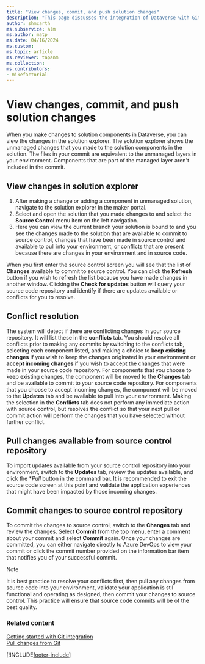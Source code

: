 ```yaml
---
title: "View changes, commit, and push solution changes"
description: "This page discusses the integration of Dataverse with Git, focusing on viewing changes, committing and pushing changes to the repository."
author: shmcarth
ms.subservice: alm
ms.author: matp
ms.date: 04/16/2024
ms.custom: 
ms.topic: article
ms.reviewer: tapanm
ms.collection: 
ms.contributors:
- mikefactorial
---
```


# View changes, commit, and push solution changes

When you make changes to solution components in Dataverse, you can view the changes in the solution explorer. The solution explorer shows the unmanaged changes that you made to the solution components in the solution.  The files in your commit are equivalent to the unmanaged layers in your environment. Components that are part of the managed layer aren't included in the commit.

## View changes in solution explorer

1. After making a change or adding a component in unmanaged solution, navigate to the solution explorer in the maker portal.
1. Select and open the solution that you  made changes to and select the **Source Control** menu item on the left navigation.
1. Here you can view the current branch your solution is bound to and you see the changes made to the solution that are available to commit to source control, changes that have been made in source control and available to pull into your environment, or conflicts that are present because there are changes in your environment and in source code.

When you first enter the source control screen you will see that the list of **Changes** available to commit to source control. You can click the **Refresh** button if you wish to refresh the list because you have made changes in another window.  Clicking the **Check for updates** button will query your source code repository and identify if there are updates available or conflicts for you to resolve.

## Conflict resolution

The system will detect if there are conflicting changes in your source repository.  It will list these in the **conflicts** tab.  You should resolve all conflicts prior to making any commits by switching to the conflicts tab, selecting each component listed, and making a choice to **keep existing changes** if you wish to keep the changes originated in your environment or **accept incoming changes** if you wish to accept the changes that were made in your source code repository.  For components that you choose to keep existing changes, the component will be moved to the **Changes** tab and be available to commit to your source code repository.  For components that you choose to accept incoming changes, the component will be moved to the **Updates** tab and be available to pull into your environment.  Making the selection in the **Conflicts** tab does not perform any immediate action with source control, but resolves the conflict so that your next pull or commit action will perform the changes that you have selected without further conflict.

## Pull changes available from source control repository
To import updates available from your source control repository into your environment, switch to the **Updates** tab, review the updates available, and click the **Pull* button in the command bar.  It is recommended to exit the source code screen at this point and validate the application experiences that might have been impacted by those incoming changes.

## Commit changes to source control repository
To commit the changes to source control, switch to the **Changes** tab and review the changes. Select **Commit** from the top menu, enter a comment about your commit and select **Commit** again.
Once your changes are committed, you can either navigate directly to Azure DevOps to view your commit or click the commit number provided on the information bar item that notifies you of your successful commit.

>[!NOTE]
>It is best practice to resolve your conflicts first, then pull any changes from source code into your environment, validate your application is stil functional and operating as designed, then commit your changes to source control.  This practice will ensure that source code commits will be of the best quality.

### Related content

[Getting started with Git integration](/power-platform/alm/git-integration/connecting-to-git)  
[Pull changes from Git](/power-platform/alm/git-integration/pull-changes-from-git)  

[!INCLUDE[footer-include](../../includes/footer-banner.md)]
